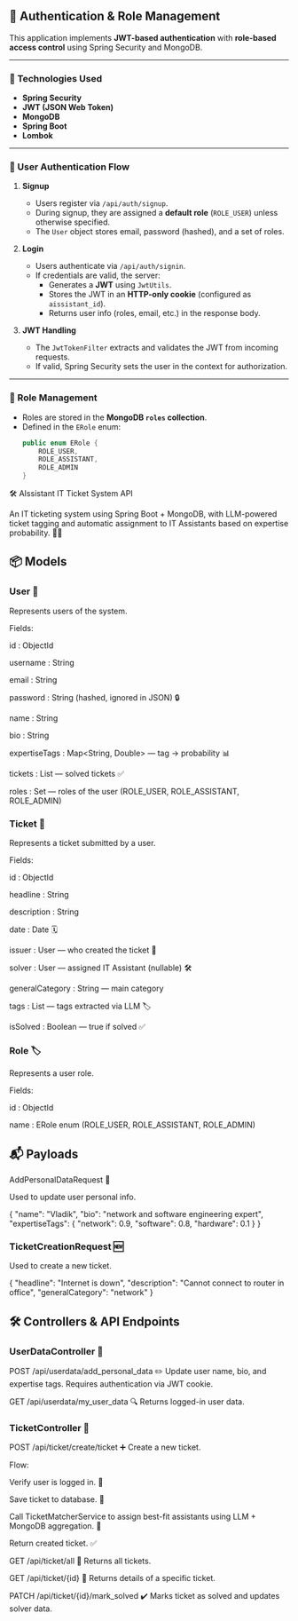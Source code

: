 ## 🔐 Authentication & Role Management

This application implements **JWT-based authentication** with **role-based access control** using Spring Security and MongoDB.

---

### 🧱 Technologies Used

- **Spring Security**
- **JWT (JSON Web Token)**
- **MongoDB**
- **Spring Boot**
- **Lombok**

---

### 🔑 User Authentication Flow

1. **Signup**
   - Users register via `/api/auth/signup`.
   - During signup, they are assigned a **default role** (`ROLE_USER`) unless otherwise specified.
   - The `User` object stores email, password (hashed), and a set of roles.

2. **Login**
   - Users authenticate via `/api/auth/signin`.
   - If credentials are valid, the server:
     - Generates a **JWT** using `JwtUtils`.
     - Stores the JWT in an **HTTP-only cookie** (configured as `aissistant_id`).
     - Returns user info (roles, email, etc.) in the response body.

3. **JWT Handling**
   - The `JwtTokenFilter` extracts and validates the JWT from incoming requests.
   - If valid, Spring Security sets the user in the context for authorization.

---

### 🧾 Role Management

- Roles are stored in the **MongoDB `roles` collection**.
- Defined in the `ERole` enum:
  ```java
  public enum ERole {
      ROLE_USER,
      ROLE_ASSISTANT,
      ROLE_ADMIN
  }

🛠 AIssistant IT Ticket System API

An IT ticketing system using Spring Boot + MongoDB, with LLM-powered ticket tagging and automatic assignment to IT Assistants based on expertise probability. 🤖✨

## 📦 Models
### User 👤

Represents users of the system.

Fields:

id : ObjectId

username : String

email : String

password : String (hashed, ignored in JSON) 🔒

name : String

bio : String

expertiseTags : Map<String, Double> — tag → probability 📊

tickets : List<Ticket> — solved tickets ✅

roles : Set<Role> — roles of the user (ROLE_USER, ROLE_ASSISTANT, ROLE_ADMIN)

### Ticket 🎫

Represents a ticket submitted by a user.

Fields:

id : ObjectId

headline : String

description : String

date : Date 🗓

issuer : User — who created the ticket 👤

solver : User — assigned IT Assistant (nullable) 🛠

generalCategory : String — main category

tags : List<String> — tags extracted via LLM 🏷

isSolved : Boolean — true if solved ✅

### Role 🏷

Represents a user role.

Fields:

id : ObjectId

name : ERole enum (ROLE_USER, ROLE_ASSISTANT, ROLE_ADMIN)

## 📬 Payloads
AddPersonalDataRequest 📝

Used to update user personal info.

{
  "name": "Vladik",
  "bio": "network and software engineering expert",
  "expertiseTags": {
    "network": 0.9,
    "software": 0.8,
    "hardware": 0.1
  }
}

### TicketCreationRequest 🆕

Used to create a new ticket.

{
  "headline": "Internet is down",
  "description": "Cannot connect to router in office",
  "generalCategory": "network"
}

## 🛠 Controllers & API Endpoints
### UserDataController 👤

POST /api/userdata/add_personal_data ✏️
Update user name, bio, and expertise tags. Requires authentication via JWT cookie.

GET /api/userdata/my_user_data 🔍
Returns logged-in user data.

### TicketController 🎫

POST /api/ticket/create/ticket ➕
Create a new ticket.

Flow:

Verify user is logged in. 🔐

Save ticket to database. 💾

Call TicketMatcherService to assign best-fit assistants using LLM + MongoDB aggregation. 🤖

Return created ticket. ✅

GET /api/ticket/all 📃
Returns all tickets.

GET /api/ticket/{id} 🔎
Returns details of a specific ticket.

PATCH /api/ticket/{id}/mark_solved ✔️
Marks ticket as solved and updates solver data.
